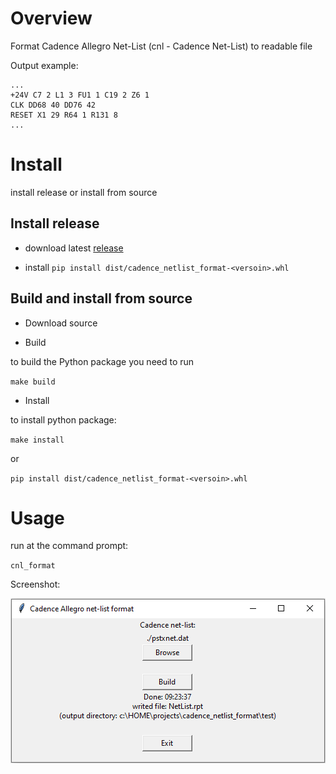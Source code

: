 # Overview

Format Cadence Allegro Net-List (cnl - Cadence Net-List) to readable file

Output example:

```
...
+24V C7 2 L1 3 FU1 1 C19 2 Z6 1
CLK DD68 40 DD76 42
RESET X1 29 R64 1 R131 8
...
```

# Install

install release or install from source

## Install release

- download latest [release](https://github.com/yuravg/cadence_netlist_format/releases)

- install `pip install dist/cadence_netlist_format-<versoin>.whl`

## Build and install from source

- Download source

- Build

to build the Python package you need to run

`make build`

- Install

to install python package:

`make install`

or

`pip install dist/cadence_netlist_format-<versoin>.whl`

# Usage

run at the command prompt:

`cnl_format`

Screenshot:

![Screenshot](./doc/gui.png)
